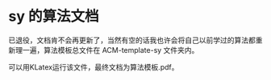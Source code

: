 # sy 的算法文档

已退役，文档肯不会再更新了，当然有空的话我也许会将自己以前学过的算法都重新理一遍，算法模板总文件在 ACM-template-sy 文件夹内。

可以用KLatex运行该文件，最终文档为算法模板.pdf。

